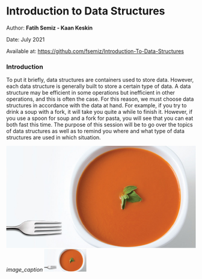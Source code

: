 # Introduction to Data Structures

Author: **Fatih Semiz - Kaan Keskin**

Date: July 2021

Available at: https://github.com/fsemiz/Introduction-To-Data-Structures

### Introduction

To put it briefly, data structures are containers used to store data. However, each data structure is generally built to store a certain type of data. A data structure may be efficient in some operations but inefficient in other operations, and this is often the case. For this reason, we must choose data structures in accordance with the data at hand. For example, if you try to drink a soup with a fork, it will take you quite a while to finish it. However, if you use a spoon for soup and a fork for pasta, you will see that you can eat both fast this time. The purpose of this session will be to go over the topics of data structures as well as to remind you where and what type of data structures are used in which situation.

![](./images/SoupWithFork.jpg) *image_caption*
<img src="./images/SoupWithFork.jpg" alt="Soup with fork." style="zoom:15%;" />
